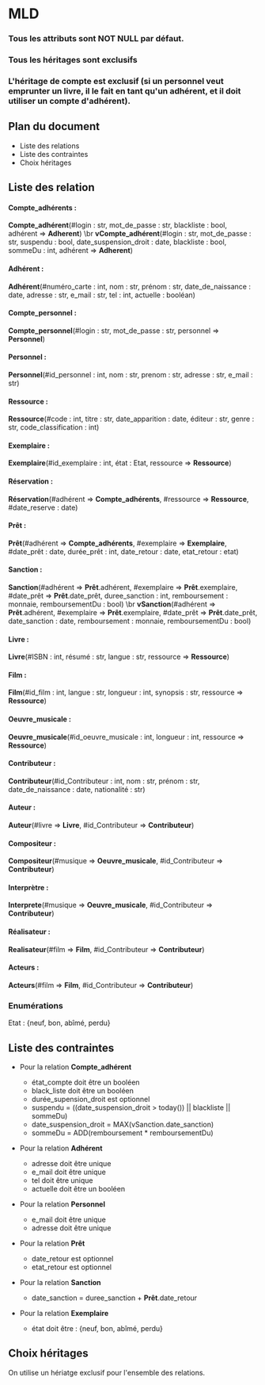 # MLD

### Tous les attributs sont NOT NULL par défaut.
### Tous les héritages sont exclusifs
### L'héritage de compte est exclusif (si un personnel veut emprunter un livre, il le fait en tant qu'un adhérent, et il doit utiliser un compte d'adhérent).

## Plan du document
*   Liste des relations
*   Liste des contraintes
*   Choix héritages


## Liste des relation

#### Compte_adhérents :
**Compte_adhérent**(#login : str, mot_de_passe : str, blackliste : bool, adhérent => **Adherent**) \br
**vCompte_adhérent**(#login : str, mot_de_passe : str, suspendu : bool, date_suspension_droit : date, blackliste : bool, sommeDu : int, adhérent => **Adherent**) 


#### Adhérent :
**Adhérent**(#numéro_carte : int, nom : str, prénom : str, date_de_naissance : date, adresse : str, e_mail : str, tel : int, actuelle : booléan)

#### Compte_personnel :
**Compte_personnel**(#login : str, mot_de_passe : str, personnel => **Personnel**)

#### Personnel :
**Personnel**(#id_personnel : int, nom : str, prenom : str, adresse : str, e_mail : str) 

#### Ressource : 
**Ressource**(#code : int, titre : str, date_apparition : date, éditeur : str, genre : str, code_classification : int)

#### Exemplaire :
**Exemplaire**(#id_exemplaire : int, état : Etat, ressource => **Ressource**)

#### Réservation :
**Réservation**(#adhérent => **Compte_adhérents**, #ressource => **Ressource**, #date_reserve : date)

#### Prêt :
**Prêt**(#adhérent => **Compte_adhérents**, #exemplaire => **Exemplaire**, #date_prêt : date, durée_prêt : int, date_retour : date, etat_retour : etat)

#### Sanction :
**Sanction**(#adhérent => **Prêt**.adhérent, #exemplaire => **Prêt**.exemplaire, #date_prêt => **Prêt**.date_prêt, duree_sanction : int, remboursement : monnaie, remboursementDu : bool) \br
**vSanction**(#adhérent => **Prêt**.adhérent, #exemplaire => **Prêt**.exemplaire, #date_prêt => **Prêt**.date_prêt, date_sanction : date, remboursement : monnaie, remboursementDu : bool) 

#### Livre :
**Livre**(#ISBN : int, résumé : str, langue : str, ressource => **Ressource**)

#### Film : 
**Film**(#id_film : int, langue : str, longueur : int, synopsis : str, ressource => **Ressource**)

#### Oeuvre_musicale :
**Oeuvre_musicale**(#id_oeuvre_musicale : int, longueur : int, ressource => **Ressource**)

#### Contributeur :
**Contributeur**(#id_Contributeur : int, nom : str, prénom : str, date_de_naissance : date, nationalité : str)

#### Auteur :
**Auteur**(#livre => **Livre**, #id_Contributeur => **Contributeur**)

#### Compositeur :
**Compositeur**(#musique => **Oeuvre_musicale**, #id_Contributeur => **Contributeur**)

#### Interprètre :
**Interprete**(#musique => **Oeuvre_musicale**, #id_Contributeur => **Contributeur**)

#### Réalisateur :
**Realisateur**(#film => **Film**, #id_Contributeur => **Contributeur**)

#### Acteurs :
**Acteurs**(#film => **Film**, #id_Contributeur => **Contributeur**)


### Enumérations  
Etat : {neuf, bon, abîmé, perdu}

## Liste des contraintes 

- Pour la relation **Compte_adhérent**
    - état_compte doit être un booléen
    - black_liste doit être un booléen 
    - durée_supension_droit est optionnel 
    - suspendu = ((date_suspension_droit > today()) || blackliste || sommeDu)
    - date_suspension_droit = MAX(vSanction.date_sanction)
    - sommeDu = ADD(remboursement * remboursementDu)

- Pour la relation **Adhérent**
    - adresse doit être unique
    - e_mail doit être unique
    - tel doit être unique
    - actuelle doit être un booléen

- Pour la relation **Personnel**
    - e_mail doit être unique
    - adresse doit être unique

- Pour la relation **Prêt**
    - date_retour est optionnel
    - etat_retour est optionnel

- Pour la relation **Sanction**
    - date_sanction = duree_sanction + **Prêt**.date_retour

- Pour la relation **Exemplaire**
    - état doit être : {neuf, bon, abîmé, perdu}

## Choix héritages

On utilise un hériatge exclusif pour l'ensemble des relations.